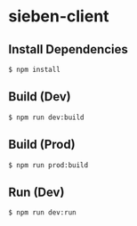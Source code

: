 # sieben-client

## Install Dependencies
```
$ npm install
```

## Build (Dev)
```
$ npm run dev:build
```

## Build (Prod)
```
$ npm run prod:build
```

## Run (Dev)
```
$ npm run dev:run
```
